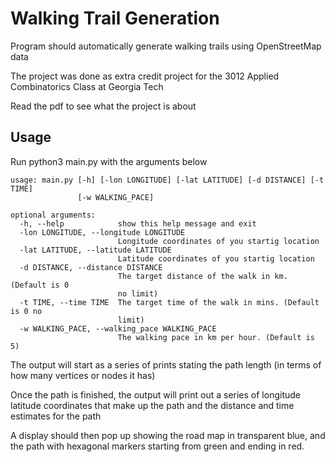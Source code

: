 # Walking Trail Generation
Program should automatically generate walking trails using OpenStreetMap data

The project was done as extra credit project for the 3012 Applied Combinatorics Class at Georgia Tech

Read the pdf to see what the project is about

## Usage
Run python3 main.py with the arguments below

```
usage: main.py [-h] [-lon LONGITUDE] [-lat LATITUDE] [-d DISTANCE] [-t TIME]
               [-w WALKING_PACE]

optional arguments:
  -h, --help            show this help message and exit
  -lon LONGITUDE, --longitude LONGITUDE
                        Longitude coordinates of you startig location
  -lat LATITUDE, --latitude LATITUDE
                        Latitude coordinates of you startig location
  -d DISTANCE, --distance DISTANCE
                        The target distance of the walk in km. (Default is 0
                        no limit)
  -t TIME, --time TIME  The target time of the walk in mins. (Default is 0 no
                        limit)
  -w WALKING_PACE, --walking_pace WALKING_PACE
                        The walking pace in km per hour. (Default is 5)
```

The output will start as a series of prints stating the path length (in terms of how many vertices or nodes it has)

Once the path is finished, the output will print out a series of longitude latitude coordinates that make up the path and the distance and time estimates for the path

A display should then pop up showing the road map in transparent blue, and the path with hexagonal markers starting from green and ending in red.
